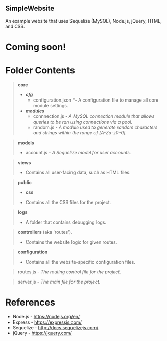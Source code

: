 ## SimpleWebsite
An example website that uses Sequelize (MySQL), Node.js, jQuery, HTML, and CSS.

# Coming soon!

# Folder Contents
> **core**
> * ***cfg***
> 	* configuration.json *- A configuration file to manage all core module settings.
> * ***modules***
> 	* connnection.js *- A MySQL connection module that allows queries to be ran using connections via a pool.*
> 	* random.js *- A module used to generate random characters and strings within the range of [A-Za-z0-0].*

> **models**
> * account.js *- A Sequelize model for user accounts.*

> **views**
> - Contains all user-facing data, such as HTML files.

> **public**
> * **css**
> - Contains all the CSS files for the project.

> **logs**
> - A folder that contains debugging logs.

> **controllers** (aka 'routes').
> - Contains the website logic for given routes.

> **configuration**
> - Contains all the website-specific configuration files.

> routes.js *- The routing control file for the project.*

> server.js *- The main file for the project.*

# References
- Node.js - https://nodejs.org/en/
- Express - https://expressjs.com/
- Sequelize - http://docs.sequelizejs.com/
- jQuery - https://jquery.com/
